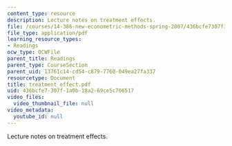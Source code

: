 ```yaml
---
content_type: resource
description: Lecture notes on treatment effects.
file: /courses/14-386-new-econometric-methods-spring-2007/436bcfe7307f1a0b18a269ce5c706517_treatment_effect.pdf
file_type: application/pdf
learning_resource_types:
- Readings
ocw_type: OCWFile
parent_title: Readings
parent_type: CourseSection
parent_uid: 13761c14-cd54-c879-7760-049ea27fa337
resourcetype: Document
title: treatment_effect.pdf
uid: 436bcfe7-307f-1a0b-18a2-69ce5c706517
video_files:
  video_thumbnail_file: null
video_metadata:
  youtube_id: null
---
```

Lecture notes on treatment effects.